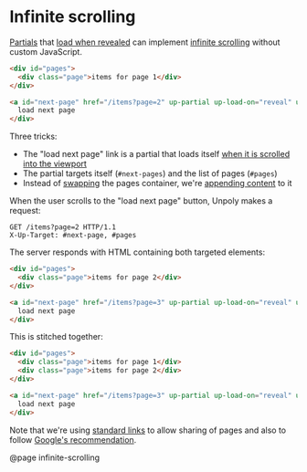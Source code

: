 Infinite scrolling
==================

[Partials](/lazy-loading) that [load when revealed](/lazy-loading#on-reveal)
can implement [infinite scrolling](https://www.interaction-design.org/literature/topics/infinite-scrolling)
without custom JavaScript.

```html
<div id="pages">
  <div class="page">items for page 1</div>
</div>

<a id="next-page" href="/items?page=2" up-partial up-load-on="reveal" up-target="#next-page, #pages:after">
  load next page
</div>
```

Three tricks:

- The "load next page" link is a partial that loads itself [when it is scrolled into the viewport](/lazy-loading#on-reveal)
- The partial targets itself (`#next-pages`) and the list of pages (`#pages`)
- Instead of [swapping](/targeting-fragments#swapping-a-fragment) the pages container, we're [appending content](/targeting-fragments#appending-or-prepending-content) to it

When the user scrolls to the "load next page" button, Unpoly makes a request:

```http
GET /items?page=2 HTTP/1.1
X-Up-Target: #next-page, #pages
```

The server responds with HTML containing both targeted elements:

```html
<div id="pages">
  <div class="page">items for page 2</div>
</div>

<a id="next-page" href="/items?page=3" up-partial up-load-on="reveal" up-target="#next-page, #pages:after">
  load next page
</div>
```

This is stitched together:

```html
<div id="pages">
  <div class="page">items for page 1</div>
  <div class="page">items for page 2</div>
</div>

<a id="next-page" href="/items?page=3" up-partial up-load-on="reveal" up-target="#next-page, #pages:after">
  load next page
</div>
```

Note that we're using [standard links](#seo) to allow sharing of pages and also to follow
[Google's recommendation](https://developers.google.com/search/docs/crawling-indexing/javascript/lazy-loading#paginated-infinite-scroll).

@page infinite-scrolling
